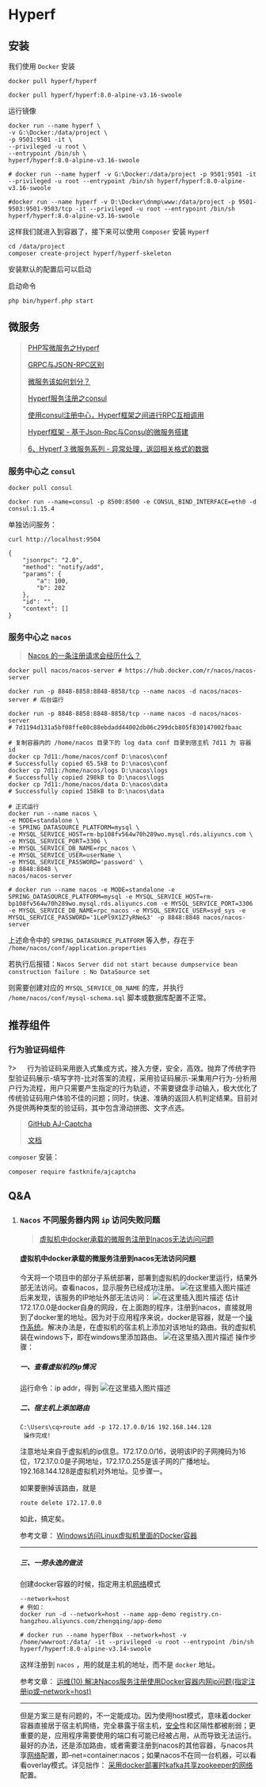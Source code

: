 # Hyperf

## 安装

我们使用 `Docker` 安装

```shell
docker pull hyperf/hyperf

docker pull hyperf/hyperf:8.0-alpine-v3.16-swoole
```

运行镜像

```shell
docker run --name hyperf \
-v G:\Docker:/data/project \
-p 9501:9501 -it \
--privileged -u root \
--entrypoint /bin/sh \
hyperf/hyperf:8.0-alpine-v3.16-swoole

# docker run --name hyperf -v G:\Docker:/data/project -p 9501:9501 -it --privileged -u root --entrypoint /bin/sh hyperf/hyperf:8.0-alpine-v3.16-swoole

#docker run --name hyperf -v D:\Docker\dnmp\www:/data/project -p 9501-9503:9501-9503/tcp -it --privileged -u root --entrypoint /bin/sh hyperf/hyperf:8.0-alpine-v3.16-swoole
```

这样我们就进入到容器了，接下来可以使用 `Composer` 安装 `Hyperf`

```shell
cd /data/project
composer create-project hyperf/hyperf-skeleton
```

安装默认的配置后可以启动

启动命令

```shell
php bin/hyperf.php start
```



## 微服务

> [PHP写微服务之Hyperf](https://developer.aliyun.com/article/1279660)
>
> [GRPC与JSON-RPC区别 ](https://www.cnblogs.com/zccst/p/17070821.html)
>
> [微服务该如何划分？](https://www.zhihu.com/question/406526550/answer/3053339638?utm_id=0)
>
> [Hyperf服务注册之consul](https://www.imooc.com/article/322509)
>
> [使用consul注册中心，Hyperf框架之间进行RPC互相调用](https://juejin.cn/post/7125274400676380709)
>
> [Hyperf框架 - 基于Json-Rpc与Consul的微服务搭建](https://blog.csdn.net/raoxiaoya/article/details/107718941)
>
> [6、Hyperf 3 微服务系列 - 异常处理，返回相关格式的数据](https://ziruchu.com/art/661)



### 服务中心之 `consul`

```shell
docker pull consul

docker run --name=consul -p 8500:8500 -e CONSUL_BIND_INTERFACE=eth0 -d consul:1.15.4
```

单独访问服务：
```shell
curl http://localhost:9504

{
    "jsonrpc": "2.0",
    "method": "notify/add",
    "params": {
        "a": 100,
        "b": 202
    },
    "id": "",
    "context": []
}
```



### 服务中心之 `nacos`

> [Nacos 的一条注册请求会经历什么？](https://nacos.io/blog/article-nacos-reigster-mechanism/)

```shell
docker pull nacos/nacos-server # https://hub.docker.com/r/nacos/nacos-server

docker run -p 8848-8858:8848-8858/tcp --name nacos -d nacos/nacos-server # 后台运行

docker run -p 8848-8858:8848-8858/tcp --name nacos -d nacos/nacos-server
# 7d1194d131a5bf08ffe80c88ebdadd44002db06c299dcb805f830147002fbaac

# 复制容器内的 /home/nacos 目录下的 log data conf 目录到宿主机 7d11 为 容器 id
docker cp 7d11:/home/nacos/conf D:\nacos\conf
# Successfully copied 65.5kB to D:\nacos\conf
docker cp 7d11:/home/nacos/logs D:\nacos\logs
# Successfully copied 298kB to D:\nacos\logs
docker cp 7d11:/home/nacos/data D:\nacos\data
# Successfully copied 158kB to D:\nacos\data

# 正式运行
docker run --name nacos \
-e MODE=standalone \
-e SPRING_DATASOURCE_PLATFORM=mysql \
-e MYSQL_SERVICE_HOST=rm-bp108fv564w70h289wo.mysql.rds.aliyuncs.com \
-e MYSQL_SERVICE_PORT=3306 \
-e MYSQL_SERVICE_DB_NAME=rpc_nacos \
-e MYSQL_SERVICE_USER=userName \
-e MYSQL_SERVICE_PASSWORD='password' \
-p 8848:8848 \
nacos/nacos-server

# docker run --name nacos -e MODE=standalone -e SPRING_DATASOURCE_PLATFORM=mysql -e MYSQL_SERVICE_HOST=rm-bp108fv564w70h289wo.mysql.rds.aliyuncs.com -e MYSQL_SERVICE_PORT=3306 -e MYSQL_SERVICE_DB_NAME=rpc_nacos -e MYSQL_SERVICE_USER=syd_sys -e MYSQL_SERVICE_PASSWORD='1LePl9X1Z7yRNe&3' -p 8848:8848 nacos/nacos-server
```

上述命令中的 `SPRING_DATASOURCE_PLATFORM` 等入参，存在于 `/home/nacos/conf/application.properties`

若执行后报错：`Nacos Server did not start because dumpservice bean construction failure : No DataSource set`

则需要创建对应的 `MYSQL_SERVICE_DB_NAME` 的库，并执行 `/home/nacos/conf/mysql-schema.sql` 脚本或数据库配置不正常。



## 推荐组件

### 行为验证码组件

?>   行为验证码采用嵌入式集成方式，接入方便，安全，高效。抛弃了传统字符型验证码展示-填写字符-比对答案的流程，采用验证码展示-采集用户行为-分析用户行为流程，用户只需要产生指定的行为轨迹，不需要键盘手动输入，极大优化了传统验证码用户体验不佳的问题；同时，快速、准确的返回人机判定结果。目前对外提供两种类型的验证码，其中包含滑动拼图、文字点选。

>  [GitHub AJ-Captcha](https://github.com/anji-plus/captcha)
>
> [文档](https://ajcaptcha.beliefteam.cn/captcha-doc/)

`composer` 安装：

```shell
composer require fastknife/ajcaptcha
```



## Q&A

1. ### `Nacos` 不同服务器内网 `ip` 访问失败问题

   > [虚拟机中docker承载的微服务注册到nacos无法访问问题](https://huaweicloud.csdn.net/638db205dacf622b8df8c80a.html)
   
   #### 虚拟机中docker承载的微服务注册到nacos无法访问问题

   今天将一个项目中的部分子系统部署，部署到虚拟机的docker里运行，结果外部无法访问。查看nacos，显示服务已经成功注册。
   ![在这里插入图片描述](hyperf.assets/a7f40f233e5841478b398ab37a51daa3.png)
   后来发现，该服务的IP地址外部无法访问：
   ![在这里插入图片描述](hyperf.assets/f97a5d29c18b47b3b1b4ec86334fba27.png)
   估计172.17.0.0是docker自身的网段，在上面跑的程序，注册到nacos，直接就用到了docker里的地址。因为对于应用程序来说，docker是容器，就是一个[操作系统](https://link.csdn.net/?target=https%3A%2F%2Fauth.huaweicloud.com%2Fauthui%2Fsaml%2Flogin%3FxAccountType%3Dcsdndev_IDP%26isFirstLogin%3Dfalse%26service%3Dhttps%3A%2F%2Flab.huaweicloud.com%2Fexperiment-detail_2384%3Futm_source%3Dhwc-csdn%26utm_medium%3Dshare-op%26utm_campaign%3D%26utm_content%3D%26utm_term%3D%26utm_adplace%3DAdPlace070851)。解决办法是，在虚拟机的宿主机上添加对该地址的路由。我的虚拟机装在windows下，即在windows里添加路由。
   ![在这里插入图片描述](hyperf.assets/fbb09e6e9d854f44a9559d0bd1b1f09f.png)
   操作步骤：
   
   ##### 一、查看虚拟机的ip情况
   
   运行命令：ip addr，得到
   ![在这里插入图片描述](hyperf.assets/d68d6758838c40c0ae8e311541834d02.png)
   
   
   
   ##### 二、宿主机上添加路由
   
   ```avrasm
   C:\Users\cq>route add -p 172.17.0.0/16 192.168.144.128
    操作完成!
   ```
   
   注意地址来自于虚拟机的ip信息。172.17.0.0/16，说明该IP的子网掩码为16位，172.17.0.0是子网地址，172.17.0.255是该子网的广播地址。192.168.144.128是虚拟机对外地址。见步骤一。
   
   如果要删掉该路由，就是
   
   ```nginx
   route delete 172.17.0.0
   ```
   
   如此，搞定矣。
   
   参考文章：
   [Windows访问Linux虚拟机里面的Docker容器](https://link.csdn.net/?target=https%3A%2F%2Fwww.taopanfeng.com%2F2020%2F06%2F05%2F2020-06-05...09.02.06%2F)
   
   ------
   
   
   
   ##### 三、一劳永逸的做法
   
   创建docker容器的时候，指定用主机[网络](https://link.csdn.net/?target=https%3A%2F%2Fauth.huaweicloud.com%2Fauthui%2Fsaml%2Flogin%3FxAccountType%3Dcsdndev_IDP%26isFirstLogin%3Dfalse%26service%3Dhttps%3A%2F%2Factivity.huaweicloud.com%2Ffree_test%2Findex.html%3Futm_source%3Dhwc-csdn%26utm_medium%3Dshare-op%26utm_campaign%3D%26utm_content%3D%26utm_term%3D%26utm_adplace%3DAdPlace070851)模式
   
   ```routeros
   --network=host
   # 例如：
   docker run -d --network=host --name app-demo registry.cn-hangzhou.aliyuncs.com/zhengqing/app-demo
   
   # docker run --name hyperfBox --network=host -v /home/wwwroot:/data/ -it --privileged -u root --entrypoint /bin/sh  hyperf/hyperf:8.0-alpine-v3.14-swoole
   ```
   
   这样注册到 `nacos` ，用的就是主机的地址，而不是 `docker` 地址。
   
   参考文章：
   [运维(10) 解决Nacos服务注册使用Docker容器内网ip问题(指定注册ip或–network=host)](https://link.csdn.net/?target=https%3A%2F%2Fblog.csdn.net%2Fqq_38225558%2Farticle%2Fdetails%2F120342534)
   
   ------
   
   但是方案三是有问题的，不一定能成功。因为使用host模式，意味着docker容器直接居于宿主机网络，完全暴露于宿主机，[安全](https://link.csdn.net/?target=https%3A%2F%2Fauth.huaweicloud.com%2Fauthui%2Fsaml%2Flogin%3FxAccountType%3Dcsdndev_IDP%26isFirstLogin%3Dfalse%26service%3Dhttps%3A%2F%2Factivity.huaweicloud.com%2Ffree_test%2Findex.html%3Futm_source%3Dhwc-csdn%26utm_medium%3Dshare-op%26utm_campaign%3D%26utm_content%3D%26utm_term%3D%26utm_adplace%3DAdPlace070851)性和区隔性都被削弱；更重要的是，应用程序需要使用的端口有可能已经被占用，从而导致无法运行。最好的办法，还是添加路由，或者需要注册到nacos的其他容器，与nacos共享[网络](https://link.csdn.net/?target=https%3A%2F%2Fauth.huaweicloud.com%2Fauthui%2Fsaml%2Flogin%3FxAccountType%3Dcsdndev_IDP%26isFirstLogin%3Dfalse%26service%3Dhttps%3A%2F%2Factivity.huaweicloud.com%2Ffree_test%2Findex.html%3Futm_source%3Dhwc-csdn%26utm_medium%3Dshare-op%26utm_campaign%3D%26utm_content%3D%26utm_term%3D%26utm_adplace%3DAdPlace070851)配置，即–net=container:nacos；如果nacos不在同一台机器，可以看看overlay模式。详见拙作：
   [采用docker部署时kafka共享zookeeper的](https://link.csdn.net/?target=https%3A%2F%2Fblog.csdn.net%2Fleftfist%2Farticle%2Fdetails%2F130582646)[网络](https://link.csdn.net/?target=https%3A%2F%2Fauth.huaweicloud.com%2Fauthui%2Fsaml%2Flogin%3FxAccountType%3Dcsdndev_IDP%26isFirstLogin%3Dfalse%26service%3Dhttps%3A%2F%2Factivity.huaweicloud.com%2Ffree_test%2Findex.html%3Futm_source%3Dhwc-csdn%26utm_medium%3Dshare-op%26utm_campaign%3D%26utm_content%3D%26utm_term%3D%26utm_adplace%3DAdPlace070851)配置。
   
   
